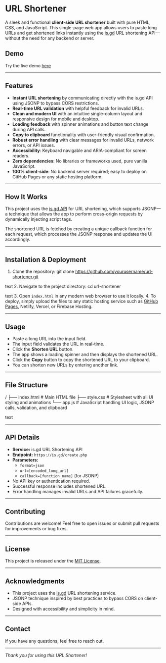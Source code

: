 # URL Shortener

A sleek and functional **client-side URL shortener** built with pure HTML, CSS, and JavaScript. This single-page web app allows users to paste long URLs and get shortened links instantly using the [is.gd](https://is.gd) URL shortening API—without the need for any backend or server.

## Demo

Try the live demo [here](https://jojoaarti.github.io/URL-Shortener/)

---

## Features

- **Instant URL shortening** by communicating directly with the is.gd API using JSONP to bypass CORS restrictions.
- **Real-time URL validation** with helpful feedback for invalid URLs.
- **Clean and modern UI** with an intuitive single-column layout and responsive design for mobile and desktop.
- **Loading feedback** with spinner animations and button text change during API calls.
- **Copy to clipboard** functionality with user-friendly visual confirmation.
- **Robust error handling** with clear messages for invalid URLs, network errors, or API issues.
- **Accessibility**: Keyboard navigable and ARIA-compliant for screen readers.
- **Zero dependencies**: No libraries or frameworks used, pure vanilla JavaScript.
- **100% client-side**: No backend server required; easy to deploy on GitHub Pages or any static hosting platform.

---

## How It Works

This project uses the [is.gd API](https://is.gd/developers.php) for URL shortening, which supports JSONP—a technique that allows the app to perform cross-origin requests by dynamically injecting script tags.

The shortened URL is fetched by creating a unique callback function for each request, which processes the JSONP response and updates the UI accordingly.

---

## Installation & Deployment

1. Clone the repository:
git clone https://github.com/yourusername/url-shortener.git

text
2. Navigate to the project directory:
cd url-shortener

text
3. Open `index.html` in any modern web browser to use it locally.
4. To deploy, simply upload the files to any static hosting service such as [GitHub Pages](https://pages.github.com/), Netlify, Vercel, or Firebase Hosting.

---

## Usage

- Paste a long URL into the input field.
- The input field validates the URL in real-time.
- Click the **Shorten URL** button.
- The app shows a loading spinner and then displays the shortened URL.
- Click the **Copy** button to copy the shortened URL to your clipboard.
- You can shorten new URLs by entering another link.

---

## File Structure

/
├── index.html # Main HTML file
├── style.css # Stylesheet with all UI styling and animations
└── app.js # JavaScript handling UI logic, JSONP calls, validation, and clipboard

text

---

## API Details

- **Service:** is.gd URL Shortening API
- **Endpoint:** `https://is.gd/create.php`
- **Parameters:**
  - `format=json`
  - `url=[encoded_long_url]`
  - `callback=[function_name]` (for JSONP)
- No API key or authentication required.
- Successful response includes shortened URL.
- Error handling manages invalid URLs and API failures gracefully.

---

## Contributing

Contributions are welcome! Feel free to open issues or submit pull requests for improvements or bug fixes.

---

## License

This project is released under the [MIT License](LICENSE).

---

## Acknowledgments

- This project uses the [is.gd](https://is.gd) URL shortening service.
- JSONP technique inspired by best practices to bypass CORS on client-side APIs.
- Designed with accessibility and simplicity in mind.

---

## Contact

If you have any questions, feel free to reach out.

---

*Thank you for using this URL Shortener!*
